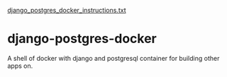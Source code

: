 [django_postgres_docker_instructions.txt](https://github.com/kevinha298/django-postgres-docker/files/7073074/django_postgres_docker_instructions.txt)
# django-postgres-docker
A shell of docker with django and postgresql container for building other apps on.
